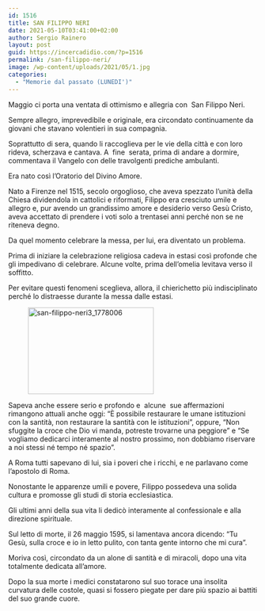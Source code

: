 ```yaml
---
id: 1516
title: SAN FILIPPO NERI
date: 2021-05-10T03:41:00+02:00
author: Sergio Rainero
layout: post
guid: https://incercadidio.com/?p=1516
permalink: /san-filippo-neri/
image: /wp-content/uploads/2021/05/1.jpg
categories:
  - "Memorie dal passato (LUNEDI')"
---
```

Maggio ci porta una ventata di ottimismo e allegria con  San Filippo Neri.

Sempre allegro, imprevedibile e originale, era circondato continuamente da giovani che stavano volentieri in sua compagnia.

Soprattutto di sera, quando li raccoglieva per le vie della città e con loro rideva, scherzava e cantava. A&nbsp; fine &nbsp;serata, prima di andare a dormire, commentava il Vangelo con delle travolgenti prediche ambulanti.

Era nato così l’Oratorio del Divino Amore.

Nato a Firenze nel 1515, secolo orgoglioso, che aveva spezzato l’unità della Chiesa dividendola in cattolici e riformati, Filippo era cresciuto umile e allegro e, pur avendo un grandissimo amore e desiderio verso Gesù Cristo, aveva accettato di prendere i voti solo a trentasei anni perché non se ne riteneva degno.

Da quel momento celebrare la messa, per lui, era diventato un problema.

Prima di iniziare la celebrazione religiosa cadeva in estasi così profonde che gli impedivano di celebrare. Alcune volte, prima dell’omelia levitava verso il soffitto.

Per evitare questi fenomeni sceglieva, allora, il chierichetto più indisciplinato perché lo distraesse durante la messa dalle estasi.

<div class="wp-block-image">
  <figure class="aligncenter size-large is-resized"><img src="https://incercadidio.com/wp-content/uploads/2021/05/Untitled-4.jpg" alt="san-filippo-neri3_1778006" class="wp-image-1517" width="254" height="175" /></figure>
</div>

Sapeva anche essere serio e profondo e&nbsp; alcune&nbsp; sue affermazioni rimangono attuali anche oggi: “È possibile restaurare le umane istituzioni con la santità, non restaurare la santità con le istituzioni”, oppure, “Non sfuggite la croce che Dio vi manda, potreste trovarne una peggiore” e “Se vogliamo dedicarci interamente al nostro prossimo, non dobbiamo riservare a noi stessi né tempo né spazio”.

A Roma tutti sapevano di lui, sia i poveri che i ricchi, e ne parlavano come l’apostolo di Roma.

Nonostante le apparenze umili e povere, Filippo possedeva una solida cultura e promosse gli studi di storia ecclesiastica.

Gli ultimi anni della sua vita li dedicò interamente al confessionale e alla direzione spirituale.

Sul letto di morte, il 26 maggio 1595, si lamentava ancora dicendo: “Tu Gesù, sulla croce e io in letto pulito, con tanta gente intorno che mi cura”.

Moriva così, circondato da un alone di santità e di miracoli, dopo una vita totalmente dedicata all’amore.

Dopo la sua morte i medici constatarono sul suo torace una insolita curvatura delle costole, quasi si fossero piegate per dare più spazio ai battiti del suo grande cuore.